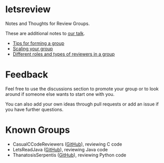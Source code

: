 # letsreview
Notes and Thoughts for Review Groups.

These are additional notes to [our talk](https://media.ccc.de/v/rc3-2021-cwtv-228-lets-review-code-toget).

- [Tips for forming a group](groups.md)
- [Scaling your group](scaling.md)
- [Different roles and types of reviewers in a group](roles.md)

# Feedback

Feel free to use the discussions section to promote your group or
to look around if someone else wants to start one with you.

You can also add your own ideas through pull requests or add an issue
if you have further questions.

# Known Groups

- CasualCCodeReviewers ([GitHub](https://github.com/CasualCCodeReviewers/about)), reviewing C code
- LetsReadJava ([GitHub](https://github.com/LetsReadJava/About)), reviewing Java code
- ThanatosisSerpentis ([GitHub](https://github.com/ThanatosisSerpentis/about)),
  reviewing Python code
